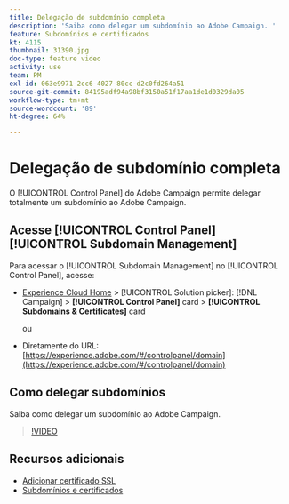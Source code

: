 ```yaml
---
title: Delegação de subdomínio completa
description: 'Saiba como delegar um subdomínio ao Adobe Campaign. '
feature: Subdomínios e certificados
kt: 4115
thumbnail: 31390.jpg
doc-type: feature video
activity: use
team: PM
exl-id: 063e9971-2cc6-4027-80cc-d2c0fd264a51
source-git-commit: 84195adf94a98bf3150a51f17aa1de1d0329da05
workflow-type: tm+mt
source-wordcount: '89'
ht-degree: 64%

---
```


# Delegação de subdomínio completa

O [!UICONTROL Control Panel] do Adobe Campaign permite delegar totalmente um subdomínio ao Adobe Campaign.

## Acesse [!UICONTROL Control Panel] [!UICONTROL Subdomain Management]

Para acessar o [!UICONTROL Subdomain Management] no [!UICONTROL Control Panel], acesse:

* [Experience Cloud Home](https://experience.adobe.com/#/home) > [!UICONTROL Solution picker]: [!DNL Campaign] > **[!UICONTROL Control Panel]** card > **[!UICONTROL Subdomains & Certificates]** card

   ou
* Diretamente do URL: [https://experience.adobe.com/#/controlpanel/domain](https://experience.adobe.com/#/controlpanel/domain)

## Como delegar subdomínios

Saiba como delegar um subdomínio ao Adobe Campaign.

>[!VIDEO](https://video.tv.adobe.com/v/31390?quality=12)

## Recursos adicionais

* [Adicionar certificado SSL](/help/control-panel-tutorials/subdomains-and-certificates/adding-ssl-certificates.md)
* [Subdomínios e certificados](https://experienceleague.adobe.com/docs/control-panel/using/subdomains-and-certificates/renewing-subdomain-certificate.html?lang=en)
